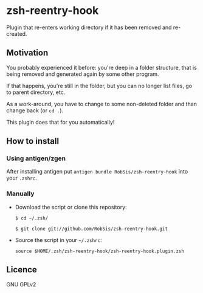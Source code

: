 zsh-reentry-hook
================

Plugin that re-enters working directory if it has been removed and re-created.

Motivation
----------

You probably experienced it before: you're deep in a folder structure, that is being
removed and generated again by some other program.

If that happens, you're still in the folder, but you can no longer list files, go to parent directory, etc.

As a work-around, you have to change to some non-deleted folder and than change back (or `cd .`).

This plugin does that for you automatically!

How to install
--------------
### Using antigen/zgen

After installing antigen put `antigen bundle RobSis/zsh-reentry-hook`
into your `.zshrc`.

### Manually
* Download the script or clone this repository:

    `$ cd ~/.zsh/`
    
    `$ git clone git://github.com/RobSis/zsh-reentry-hook.git`

* Source the script in your `~/.zshrc`:

    `source $HOME/.zsh/zsh-reentry-hook/zsh-reentry-hook.plugin.zsh`


Licence
-------

GNU GPLv2
